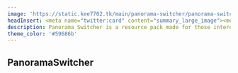 ```yaml
---
image: 'https://static.kee7702.tk/main/panorama-switcher/panorama-switcher_1.png'
headInsert: <meta name="twitter:card" content="summary_large_image"><meta http-equiv="Refresh" content="0; url='../105'" />
description: Panorama Switcher is a resource pack made for those interested in revisiting the older panoramas of Minecraft, I've gathered most of the panoramas ever used in Minecraft, and now it's time to share those panoramas with you!
theme_color: '#59686b'
---
```

## PanoramaSwitcher
